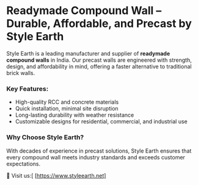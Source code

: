 # Readymade Compound Wall – Durable, Affordable, and Precast by Style Earth

Style Earth is a leading manufacturer and supplier of **readymade compound walls** in India. Our precast walls are engineered with strength, design, and affordability in mind, offering a faster alternative to traditional brick walls.

### Key Features:
- High-quality RCC and concrete materials
- Quick installation, minimal site disruption
- Long-lasting durability with weather resistance
- Customizable designs for residential, commercial, and industrial use

### Why Choose Style Earth?
With decades of experience in precast solutions, Style Earth ensures that every compound wall meets industry standards and exceeds customer expectations.

🔗 Visit us:[ [https://www.styleearth.net]
